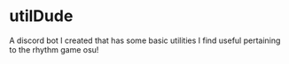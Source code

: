 # utilDude
A discord bot I created that has some basic utilities I find useful pertaining to the rhythm game osu!
